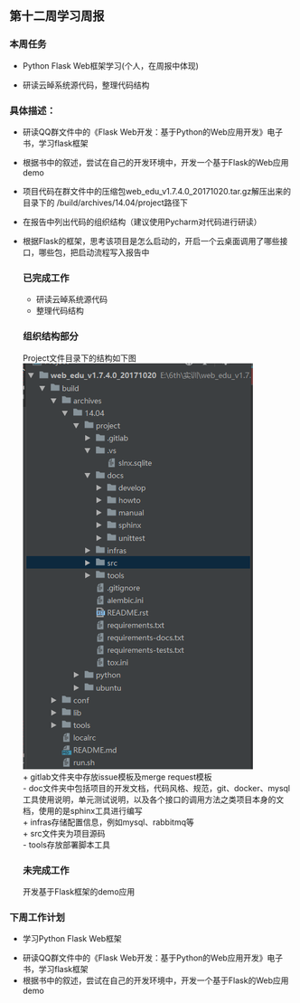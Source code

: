 ## 第十二周学习周报  

### 本周任务  

- Python Flask Web框架学习(个人，在周报中体现)  

+ 研读云晫系统源代码，整理代码结构
 
  
### 具体描述：  
- 研读QQ群文件中的《Flask Web开发：基于Python的Web应用开发》电子书，学习flask框架
+ 根据书中的叙述，尝试在自己的开发环境中，开发一个基于Flask的Web应用demo
- 项目代码在群文件中的压缩包web_edu_v1.7.4.0_20171020.tar.gz解压出来的目录下的 /build/archives/14.04/project路径下
+ 在报告中列出代码的组织结构（建议使用Pycharm对代码进行研读）
+ 根据Flask的框架，思考该项目是怎么启动的，开启一个云桌面调用了哪些接口，哪些包，把启动流程写入报告中  

  ### 已完成工作  
  - 研读云晫系统源代码  
  + 整理代码结构  
    
  ### 组织结构部分  
  Project文件目录下的结构如下图  
  ![结构](https://github.com/2019cloudcomputingpractices/CloudComputingCourse/blob/16340124-%E6%9D%8E%E8%A8%80/task5/iamges/%E7%BB%93%E6%9E%84.png)  
       + gitlab文件夹中存放issue模板及merge request模板  
       - doc文件夹中包括项目的开发文档，代码风格、规范，git、docker、mysql工具使用说明，单元测试说明，以及各个接口的调用方法之类项目本身的文档，使用的是sphinx工具进行编写  
       + infras存储配置信息，例如mysql、rabbitmq等  
       + src文件夹为项目源码  
       - tools存放部署脚本工具
  
  ### 未完成工作  
  开发基于Flask框架的demo应用  
  
### 下周工作计划  
- 学习Python Flask Web框架
+ 研读QQ群文件中的《Flask Web开发：基于Python的Web应用开发》电子书，学习flask框架
+ 根据书中的叙述，尝试在自己的开发环境中，开发一个基于Flask的Web应用demo
    

